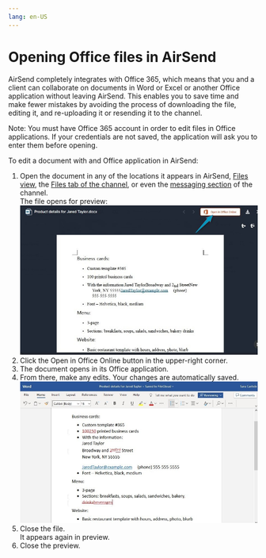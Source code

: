 ```yaml
---
lang: en-US
---
```


# Opening Office files in AirSend

AirSend completely integrates with Office 365, which means that you and a client can collaborate on documents in Word or Excel or another Office application without leaving AirSend. This enables you to save time and make fewer mistakes by avoiding the process of downloading the file, editing it, and re-uploading it or resending it to the channel.

Note: You must have Office 365 account in order to edit files in Office applications. If your credentials are not saved, the application will ask you to enter them before opening.

To edit a document with and Office application in AirSend:

1.  Open the document in any of the locations it appears in AirSend, [Files view](/files/files-view), the [Files tab of the channel](/files/add-a-file-to-the-files-tab), or even the [messaging section](/channels/inside-an-airsend-channel) of the channel.  
    The file opens for preview:  
    ![](../assets/files/opening-office-files-in-airsend/as-preview.jpg)
2.  Click the Open in Office Online button in the upper-right corner.
3.  The document opens in its Office application.
4.  From there, make any edits. Your changes are automatically saved.  
    ![](../assets/files/opening-office-files-in-airsend/as-word.jpg)
5.  Close the file.  
    It appears again in preview.
6.  Close the preview.